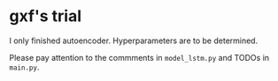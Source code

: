 # gxf's trial

I only finished autoencoder. Hyperparameters are to be determined.

Please pay attention to the commments in `model_lstm.py` and TODOs in `main.py`.